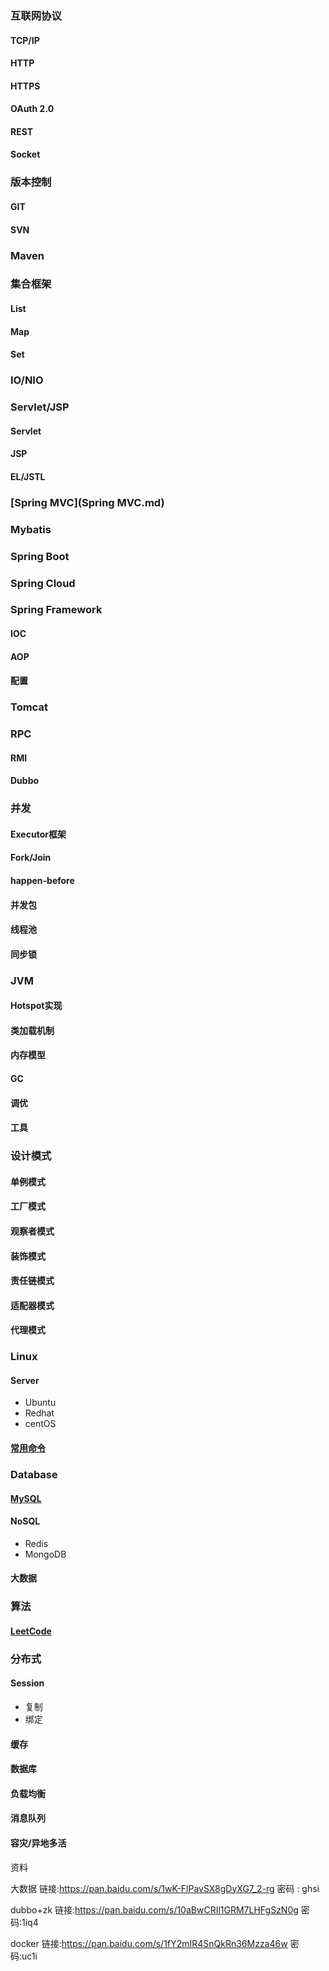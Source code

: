 ### 互联网协议

#### TCP/IP

#### HTTP

#### HTTPS

#### OAuth 2.0

#### REST

#### Socket

### 版本控制

#### GIT

#### SVN

### Maven

### 集合框架

#### List

#### Map

#### Set

### IO/NIO

### Servlet/JSP

#### Servlet

#### JSP

#### EL/JSTL

### [Spring MVC](Spring MVC.md)

### Mybatis

### Spring Boot

### Spring Cloud

### Spring Framework

#### IOC

#### AOP

#### 配置

### Tomcat

### RPC

#### RMI

#### Dubbo

### 并发

#### Executor框架

#### Fork/Join

#### happen-before

#### 并发包

#### 线程池

#### 同步锁

### JVM

#### Hotspot实现

#### 类加载机制

#### 内存模型

#### GC

#### 调优

#### 工具

### 设计模式

#### 单例模式

#### 工厂模式

#### 观察者模式

#### 装饰模式

#### 责任链模式

#### 适配器模式

#### 代理模式

### Linux

#### Server

- Ubuntu
- Redhat
- centOS

#### [常用命令](Linux常用命令.md)

### Database

#### [MySQL](MySQL.md)

#### NoSQL

- Redis
- MongoDB

#### 大数据

### 算法

#### [LeetCode](https://leetcode-cn.com/explore/interview/card/top-interview-questions-easy/)

### 分布式

#### Session

- 复制
- 绑定

#### 缓存

#### 数据库

#### 负载均衡

#### 消息队列

#### 容灾/异地多活







资料

大数据 链接:<https://pan.baidu.com/s/1wK-FlPavSX8gDyXG7_2-rg>  密码 : ghsi

dubbo+zk 链接:<https://pan.baidu.com/s/10aBwCRIl1GRM7LHFgSzN0g>  密码:1iq4

docker 链接:<https://pan.baidu.com/s/1fY2mIR4SnQkRn36Mzza46w>  密码:uc1i